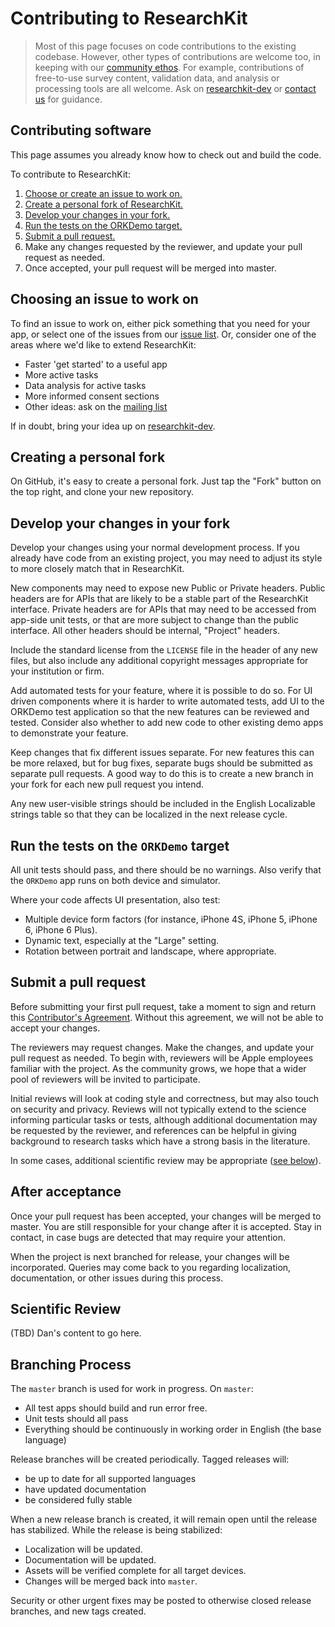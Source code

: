 Contributing to ResearchKit
===========================

> Most of this page focuses on code contributions to the existing
> codebase. However, other types of contributions are welcome too, in
> keeping with our [community ethos](link). For example, contributions of
> free-to-use survey content, validation data, and analysis or
> processing tools are all welcome. Ask on [researchkit-dev](link) or
> [contact us](link) for guidance.


Contributing software
---------------------

This page assumes you already know how to check out and build the code.

To contribute to ResearchKit:

1. [Choose or create an issue to work on.](#create)
2. [Create a personal fork of ResearchKit.](#fork)
3. [Develop your changes in your fork.](#develop)
4. [Run the tests on the ORKDemo target.](#test)
5. [Submit a pull request.](#request)
6. Make any changes requested by the reviewer, and update your pull request as needed.
7. Once accepted, your pull request will be merged into master.

Choosing an issue to work on<a name="create"></a>
----------------------------

To find an issue to work on, either pick something that you need for
your app, or select one of the issues from our [issue list](link). Or,
consider one of the areas where we'd like to extend ResearchKit:

* Faster 'get started' to a useful app
* More active tasks
* Data analysis for active tasks
* More informed consent sections
* Other ideas: ask on the [mailing list](link)

If in doubt, bring your idea up on [researchkit-dev](link).


Creating a personal fork<a name="fork"></a>
------------------------

On GitHub, it's easy to create a personal fork. Just tap the "Fork"
button on the top right, and clone your new repository.


Develop your changes in your fork<a name="develop"></a>
---------------------------------

Develop your changes using your normal development process. If you
already have code from an existing project, you may need to adjust its
style to more closely match that in ResearchKit.

New components may need to expose new Public or Private
headers. Public headers are for APIs that are likely to be a stable
part of the ResearchKit interface. Private headers are for APIs that
may need to be accessed from app-side unit tests, or that are more
subject to change than the public interface. All other headers should
be internal, "Project" headers.

Include the standard license from the `LICENSE` file in the header of
any new files, but also include any additional copyright messages
appropriate for your institution or firm.

Add automated tests for your feature, where it is possible to do
so. For UI driven components where it is harder to write automated
tests, add UI to the ORKDemo test application so that the new features
can be reviewed and tested. Consider also whether to add new code to
other existing demo apps to demonstrate your feature.

Keep changes that fix different issues separate. For new features this
can be more relaxed, but for bug fixes, separate bugs should be
submitted as separate pull requests. A good way to do this is to
create a new branch in your fork for each new pull request you intend.

Any new user-visible strings should be included in the English
Localizable strings table so that they can be localized in the next
release cycle.


Run the tests on the `ORKDemo` target<a name="test"></a>
-----------------------------------

All unit tests should pass, and there should be no warnings. Also
verify that the `ORKDemo` app runs on both device and simulator.

Where your code affects UI presentation, also test:

* Multiple device form factors (for instance, iPhone 4S, iPhone 5, iPhone 6, iPhone 6 Plus).
* Dynamic text, especially at the "Large" setting.
* Rotation between portrait and landscape, where appropriate.


Submit a pull request<a name="request"></a>
---------------------

Before submitting your first pull request, take a moment to sign and
return this [Contributor's Agreement](link). Without this agreement,
we will not be able to accept your changes.

The reviewers may request changes. Make the changes, and update your
pull request as needed. To begin with, reviewers will be Apple
employees familiar with the project. As the community grows, we hope
that a wider pool of reviewers will be invited to participate.

Initial reviews will look at coding style and correctness, but may
also touch on security and privacy. Reviews will not typically extend
to the science informing particular tasks or tests, although
additional documentation may be requested by the reviewer, and
references can be helpful in giving background to research tasks which
have a strong basis in the literature.

In some cases, additional scientific review may be appropriate ([see
below](#scientific)).


After acceptance<a name="after"></a>
----------------

Once your pull request has been accepted, your changes will be merged
to master. You are still responsible for your change after it is
accepted. Stay in contact, in case bugs are detected that may require
your attention.

When the project is next branched for release, your changes will be
incorporated. Queries may come back to you regarding localization,
documentation, or other issues during this process.



Scientific Review<a name="scientific"></a>
-----------------

(TBD) Dan's content to go here.


Branching Process
-----------------

The `master` branch is used for work in progress. On `master`:

* All test apps should build and run error free.
* Unit tests should all pass
* Everything should be continuously in working order in English (the base language)

Release branches will be created periodically. Tagged releases will:

* be up to date for all supported languages
* have updated documentation
* be considered fully stable

When a new release branch is created, it will remain open until the
release has stabilized. While the release is being stabilized:

* Localization will be updated.
* Documentation will be updated.
* Assets will be verified complete for all target devices.
* Changes will be merged back into `master`.

Security or other urgent fixes may be posted to otherwise closed
release branches, and new tags created.

